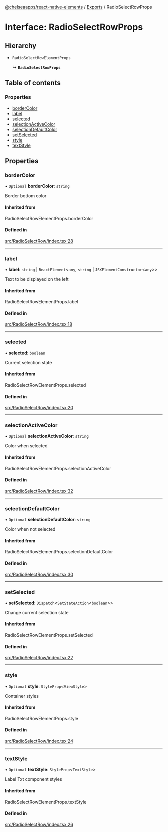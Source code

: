 [@chelseaapps/react-native-elements](../README.md) / [Exports](../modules.md) / RadioSelectRowProps

# Interface: RadioSelectRowProps

## Hierarchy

- `RadioSelectRowElementProps`

  ↳ **`RadioSelectRowProps`**

## Table of contents

### Properties

- [borderColor](RadioSelectRowProps.md#bordercolor)
- [label](RadioSelectRowProps.md#label)
- [selected](RadioSelectRowProps.md#selected)
- [selectionActiveColor](RadioSelectRowProps.md#selectionactivecolor)
- [selectionDefaultColor](RadioSelectRowProps.md#selectiondefaultcolor)
- [setSelected](RadioSelectRowProps.md#setselected)
- [style](RadioSelectRowProps.md#style)
- [textStyle](RadioSelectRowProps.md#textstyle)

## Properties

### borderColor

• `Optional` **borderColor**: `string`

Border bottom color

#### Inherited from

RadioSelectRowElementProps.borderColor

#### Defined in

[src/RadioSelectRow/index.tsx:28](https://github.com/chelsea-apps/react-native-elements/blob/dad3daa/src/RadioSelectRow/index.tsx#L28)

___

### label

• **label**: `string` \| `ReactElement`<`any`, `string` \| `JSXElementConstructor`<`any`\>\>

Text to be displayed on the left

#### Inherited from

RadioSelectRowElementProps.label

#### Defined in

[src/RadioSelectRow/index.tsx:18](https://github.com/chelsea-apps/react-native-elements/blob/dad3daa/src/RadioSelectRow/index.tsx#L18)

___

### selected

• **selected**: `boolean`

Current selection state

#### Inherited from

RadioSelectRowElementProps.selected

#### Defined in

[src/RadioSelectRow/index.tsx:20](https://github.com/chelsea-apps/react-native-elements/blob/dad3daa/src/RadioSelectRow/index.tsx#L20)

___

### selectionActiveColor

• `Optional` **selectionActiveColor**: `string`

Color when selected

#### Inherited from

RadioSelectRowElementProps.selectionActiveColor

#### Defined in

[src/RadioSelectRow/index.tsx:32](https://github.com/chelsea-apps/react-native-elements/blob/dad3daa/src/RadioSelectRow/index.tsx#L32)

___

### selectionDefaultColor

• `Optional` **selectionDefaultColor**: `string`

Color when not selected

#### Inherited from

RadioSelectRowElementProps.selectionDefaultColor

#### Defined in

[src/RadioSelectRow/index.tsx:30](https://github.com/chelsea-apps/react-native-elements/blob/dad3daa/src/RadioSelectRow/index.tsx#L30)

___

### setSelected

• **setSelected**: `Dispatch`<`SetStateAction`<`boolean`\>\>

Change current selection state

#### Inherited from

RadioSelectRowElementProps.setSelected

#### Defined in

[src/RadioSelectRow/index.tsx:22](https://github.com/chelsea-apps/react-native-elements/blob/dad3daa/src/RadioSelectRow/index.tsx#L22)

___

### style

• `Optional` **style**: `StyleProp`<`ViewStyle`\>

Container styles

#### Inherited from

RadioSelectRowElementProps.style

#### Defined in

[src/RadioSelectRow/index.tsx:24](https://github.com/chelsea-apps/react-native-elements/blob/dad3daa/src/RadioSelectRow/index.tsx#L24)

___

### textStyle

• `Optional` **textStyle**: `StyleProp`<`TextStyle`\>

Label Txt component styles

#### Inherited from

RadioSelectRowElementProps.textStyle

#### Defined in

[src/RadioSelectRow/index.tsx:26](https://github.com/chelsea-apps/react-native-elements/blob/dad3daa/src/RadioSelectRow/index.tsx#L26)
